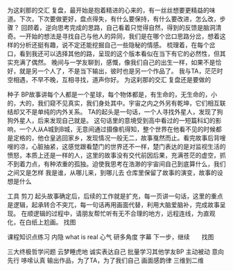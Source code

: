 为这刹那的交汇
复盘，最开始是抱着精进的心来的，有一丝丝想要更精益的味道。下次，下次要做更好，盘点得失，有什么要保持，有什么要改进，怎么改，步骤？
回顾着，逆向思考完成的思路，自己看着只觉得自然，得到的反馈是脑洞清奇。一开始的想法是寻找自己与他人的异同，我们是在哪个岔口思路分岔，想着这样的分析还挺有趣，说不定还能挖掘自己一些隐秘的情感。
梳理着，在每个岔口，看到我还可以选择其他的路，呈现的这个版本看似在当下有它的必然性，但其实充满了偶然。
晚间与一学友聊到，感慨，像我们自己的出生一样，如果不是恰好，就是另一个人了，不是当下输出，彼时也是另一个作品了。
我与TA，茫茫时空相遇，不早不晚，互相寻找，道声你好。
为这刹那的交汇
复盘还是要做的

种子
BP故事讲每个人都是一个星球，每个物体都是，有生命的，无生命的，小的，大的，我们窥不见真实，我们身处其中。宇宙之内之外另有乾坤，它们相互联结却又不是单纯的内外关系。
TA的起头是一句话，一个人寻找外星人，发现了狗狗外星人，后来发现自己就是。
这句话里的意境受到高中看过的一短篇科幻的影响，一个人从A城到B城，无意间通过摄像机得知，整个世界在他看不见的时候都是定格的，他仓皇逃回家乡，发现情况一般无二，故事戛然而止。看完故事后背嗖嗖的凉，心脏抽紧，这感觉跟看楚门的世界还不一样，楚门表达的是对监视生活的愤怒，本质上还是一样的人，这里的故事没有交代前因后果，充满苍茫的虚空，抓不到着力点，有种浓重的孤独。迫使我思考在浩渺的宇宙间自己到底算什么，我们之间又是怎样
我是谁，从哪儿来，到哪儿去
仓库里保留了故事的演变，故事的设想是什么

工具
剪刀
起头故事确定后，后续的工作就是扩充，每一页讲一句话，这里的重点是逻辑，起承转合不突兀，每一句话再用画面代替，利用大脑爱脑补，完成故事呈现。
在顺逻辑的过程中，请朋友帮忙听有无不合理的地方，远程连线，为直观化，在白纸上尬画。
找图

课程知识点练习
内隐
 what is real
心气
研多角度
字幕
下一步，继续
       找图


三大终极哲学问题
云梦睡虎地
诚实表达自己
批量学习其他学友BP
主动被动
意向先行
哆嗦认真
输出作品，为了TA，为了我们自己
画面感韵律
 三维到二维
